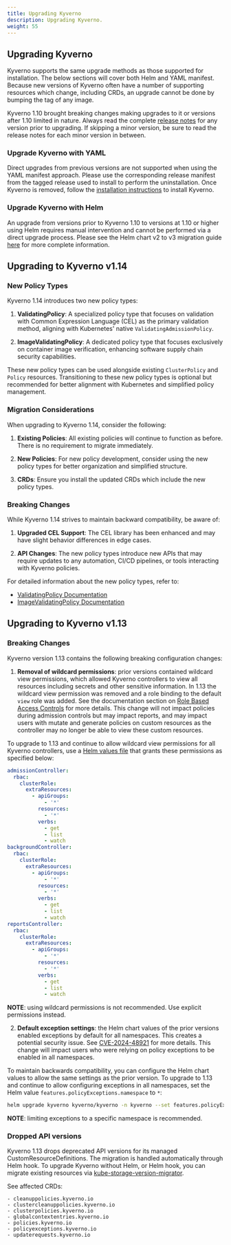 ```yaml
---
title: Upgrading Kyverno
description: Upgrading Kyverno.
weight: 55
---
```


## Upgrading Kyverno

Kyverno supports the same upgrade methods as those supported for installation. The below sections will cover both Helm and YAML manifest. Because new versions of Kyverno often have a number of supporting resources which change, including CRDs, an upgrade cannot be done by bumping the tag of any image.

Kyverno 1.10 brought breaking changes making upgrades to it or versions after 1.10 limited in nature. Always read the complete [release notes](https://github.com/kyverno/kyverno/releases) for any version prior to upgrading. If skipping a minor version, be sure to read the release notes for each minor version in between.

### Upgrade Kyverno with YAML

Direct upgrades from previous versions are not supported when using the YAML manifest approach. Please use the corresponding release manifest from the tagged release used to install to perform the uninstallation. Once Kyverno is removed, follow the [installation instructions](methods.md#install-kyverno-using-yamls) to install Kyverno.

### Upgrade Kyverno with Helm

An upgrade from versions prior to Kyverno 1.10 to versions at 1.10 or higher using Helm requires manual intervention and cannot be performed via a direct upgrade process. Please see the Helm chart v2 to v3 migration guide [here](https://github.com/kyverno/kyverno/blob/release-1.13/charts/kyverno/README.md#migrating-from-v2-to-v3) for more complete information.


## Upgrading to Kyverno v1.14

### New Policy Types

Kyverno 1.14 introduces two new policy types:

1. **ValidatingPolicy**: A specialized policy type that focuses on validation with Common Expression Language (CEL) as the primary validation method, aligning with Kubernetes' native `ValidatingAdmissionPolicy`.

2. **ImageValidatingPolicy**: A dedicated policy type that focuses exclusively on container image verification, enhancing software supply chain security capabilities.

These new policy types can be used alongside existing `ClusterPolicy` and `Policy` resources. Transitioning to these new policy types is optional but recommended for better alignment with Kubernetes and simplified policy management.

### Migration Considerations

When upgrading to Kyverno 1.14, consider the following:

1. **Existing Policies**: All existing policies will continue to function as before. There is no requirement to migrate immediately.

2. **New Policies**: For new policy development, consider using the new policy types for better organization and simplified structure.

3. **CRDs**: Ensure you install the updated CRDs which include the new policy types.

### Breaking Changes

While Kyverno 1.14 strives to maintain backward compatibility, be aware of:

1. **Upgraded CEL Support**: The CEL library has been enhanced and may have slight behavior differences in edge cases.

2. **API Changes**: The new policy types introduce new APIs that may require updates to any automation, CI/CD pipelines, or tools interacting with Kyverno policies.

For detailed information about the new policy types, refer to:
- [ValidatingPolicy Documentation](https://main.kyverno.io/docs/policy-types/validating-policy/)
- [ImageValidatingPolicy Documentation](https://main.kyverno.io/docs/policy-types/image-validating-policy/)


## Upgrading to Kyverno v1.13

### Breaking Changes

Kyverno version 1.13 contains the following breaking configuration changes:

1. **Removal of wildcard permissions**: prior versions contained wildcard view permissions, which allowed Kyverno controllers to view all resources including secrets and other sensitive information. In 1.13 the wildcard view permission was removed and a role binding to the default `view` role was added. See the documentation section on [Role Based Access Controls](./customization.md#role-based-access-controls) for more details. This change will not impact policies during admission controls but may impact reports, and may impact users with mutate and generate policies on custom resources as the controller may no longer be able to view these custom resources.

To upgrade to 1.13 and continue to allow wildcard view permissions for all Kyverno controllers, use a [Helm values file](https://github.com/kyverno/kyverno/blob/v1.13.0/charts/kyverno/values.yaml) that grants these permissions as specified below:

```yaml
admissionController:
  rbac:
    clusterRole:
      extraResources:
        - apiGroups:
            - '*'
          resources:
            - '*'
          verbs:
            - get
            - list
            - watch
backgroundController:
  rbac:
    clusterRole:
      extraResources:
        - apiGroups:
            - '*'
          resources:
            - '*'
          verbs:
            - get
            - list
            - watch
reportsController:
  rbac:
    clusterRole:
      extraResources:
        - apiGroups:
            - '*'
          resources:
            - '*'
          verbs:
            - get
            - list
            - watch
```

**NOTE**: using wildcard permissions is not recommended. Use explicit permissions instead.

2. **Default exception settings**: the Helm chart values of the prior versions enabled exceptions by default for all namespaces. This creates a potential security issue. See [CVE-2024-48921](https://github.com/kyverno/kyverno/security/advisories/GHSA-qjvc-p88j-j9rm) for more details. This change will impact users who were relying on policy exceptions to be enabled in all namespaces.

To maintain backwards compatibility, you can configure the Helm chart values to allow the same settings as the prior version. To upgrade to 1.13 and continue to allow configuring exceptions in all namespaces, set the Helm value `features.policyExceptions.namespace` to `*`:

```sh
helm upgrade kyverno kyverno/kyverno -n kyverno --set features.policyExceptions.enabled=true --set features.policyExceptions.namespace="*"
```

**NOTE**: limiting exceptions to a specific namespace is recommended.

### Dropped API versions

Kyverno 1.13 drops deprecated API versions for its managed CustomResourceDefinitions. The migration is handled automatically through Helm hook. To upgrade Kyverno without Helm, or Helm hook, you can migrate existing resources via [kube-storage-version-migrator](https://github.com/kubernetes-sigs/kube-storage-version-migrator). 

See affected CRDs:
```
- cleanuppolicies.kyverno.io
- clustercleanuppolicies.kyverno.io
- clusterpolicies.kyverno.io
- globalcontextentries.kyverno.io
- policies.kyverno.io
- policyexceptions.kyverno.io
- updaterequests.kyverno.io
```